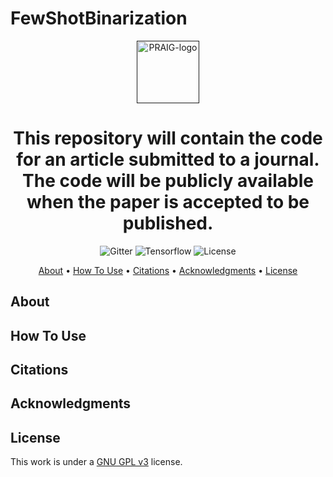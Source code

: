 # FewShotBinarization

<p align="center">
  <a href=""><img src="https://i.imgur.com/Iu7CvC1.png" alt="PRAIG-logo" width="100"></a>
</p>

<h1 align="center">This repository will contain the code for an article submitted to a journal. The code will be publicly available when the paper is accepted to be published.</h1>

<!--<h4 align="center">Full text available <a href="" target="_blank"></a>.</h4> -->

<p align="center">
  <img src="https://img.shields.io/badge/python-3.9.0-orange" alt="Gitter">
  <img src="https://img.shields.io/badge/Tensorflow-%FFFFFF.svg?style=flat&logo=Tensorflow&logoColor=orange&color=white" alt="Tensorflow">
  <!--<img src="https://img.shields.io/badge/PyTorch-%23EE4C2C.svg?style=flat&logo=PyTorch&logoColor=white" alt="PyTorch">-->
  <!--<img src="https://img.shields.io/badge/-Lightning-792ee5?logo=pytorchlightning&logoColor=white" alt="Lightning">-->
  <img src="https://img.shields.io/static/v1?label=License&message=GNU GPL v3&color=blue" alt="License">
</p>


<p align="center">
  <a href="#about">About</a> •
  <a href="#how-to-use">How To Use</a> •
  <a href="#citations">Citations</a> •
  <a href="#acknowledgments">Acknowledgments</a> •
  <a href="#license">License</a>
</p>


## About


## How To Use

## Citations

## Acknowledgments

## License
This work is under a [GNU GPL v3](LICENSE) license.
